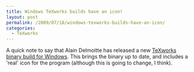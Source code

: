 ```yaml
---
title: Windows TeXworks builds have an icon!
layout: post
permalink: /2009/07/18/windows-texworks-builds-have-an-icon/
categories:
  - TeXworks
---
```

A quick note to say that Alain Delmoitte has released a new [TeXworks](https://tug.org/texworks) [binary build for Windows](http://www.leliseron.org/texworks). This brings the binary up to date, and includes a 'real' icon for the program (although this is going to change, I think).

